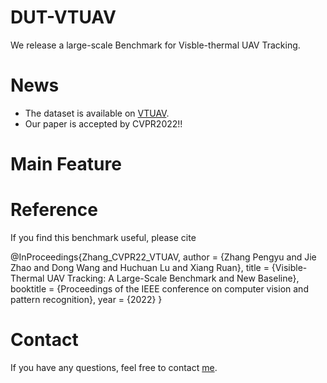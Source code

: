 # DUT-VTUAV
We release a large-scale Benchmark for Visble-thermal UAV Tracking.

# News

* The dataset is available on [VTUAV](https://zhang-pengyu.github.io/DUT-VTUAV/).
* Our paper is accepted by CVPR2022!!

# Main Feature


# Reference
If you find this benchmark useful, please cite

@InProceedings{Zhang_CVPR22_VTUAV,
  author = {Zhang Pengyu and Jie Zhao and Dong Wang and Huchuan Lu and Xiang Ruan},
  title = {Visible-Thermal UAV Tracking: A Large-Scale Benchmark and New Baseline},
  booktitle = {Proceedings of the IEEE conference on computer vision and pattern recognition},
  year = {2022}
}

# Contact
If you have any questions, feel free to contact [me](mailto:pyzhang@mail.dlut.edu.cn).
